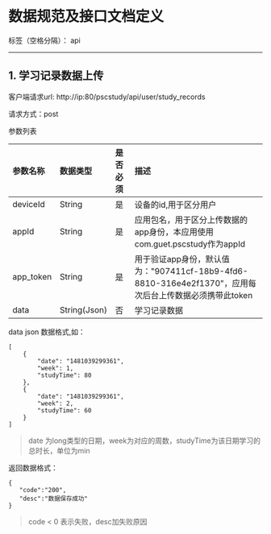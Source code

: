 # 数据规范及接口文档定义

标签（空格分隔）： api

---

## 1. 学习记录数据上传

客户端请求url: http://ip:80/pscstudy/api/user/study_records

请求方式：post

参数列表

| 参数名称      |    数据类型  |是否必须 |描述|
| :-------- | :--------     |:------| :-----------------|
| deviceId    |  String    |是   | 设备的id,用于区分用户      |
| appId    |  String    |是   | 应用包名，用于区分上传数据的app身份，本应用使用com.guet.pscstudy作为appId      |
| app_token    |  String    |是   | 用于验证app身份，默认值为："907411cf-18b9-4fd6-8810-316e4e2f1370"，应用每次后台上传数据必须携带此token      |
| data    |  String(Json)    |否   | 学习记录数据     |

data json 数据格式,如：

```
[
    {
        "date": "1481039299361",
        "week": 1,
        "studyTime": 80
    },
    {
        "date": "1481039299361",
        "week": 2,
        "studyTime": 60
    }
]
```
>date 为long类型的日期，week为对应的周数，studyTime为该日期学习的总时长，单位为min

返回数据格式：
```
{
   "code":"200",
   "desc":"数据保存成功"
}
```
> code < 0 表示失败，desc加失败原因

